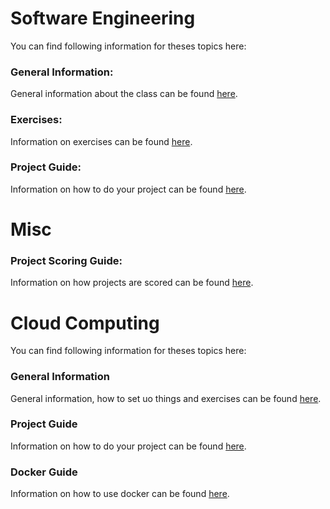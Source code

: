 
# Software Engineering

You can find following information for theses topics here:

### General Information:
General information about the class can be found [here](SoftwareEngineering/SoEnGeneralInformation.md).

### Exercises:
Information on exercises can be found [here](SoftwareEngineering/SoEnExercises.md).

### Project Guide:
Information on how to do your project can be found [here](SoftwareEngineering/SoEnProjectGuide.md).

# Misc

### Project Scoring Guide:
Information on how projects are scored can be found [here](Misc/ProjectScoringGuide.md).


# Cloud Computing

You can find following information for theses topics here:

### General Information
General information, how to set uo things and exercises can be found [here](CloudComputing/CloudComputing.md).

### Project Guide
Information on how to do your project can be found [here](CloudComputing/CloudComputingProjectGuide.md).

### Docker Guide
Information on how to use docker can be found [here](CloudComputing/CloudComputingDockerGuide.md).



